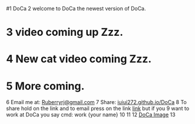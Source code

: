 #1 DoCa
2 welcome to DoCa the newest version of DoCa.
# 3 video coming up Zzz.
# 4 New cat video coming Zzz.
# 5 More coming.
6 Email me at: [Ruberryrj@gmail.com](Ruberryrj@gamil.com)
7 Share: [iuiui272.github.io/DoCa](https://bit.ly/2Uw4NPX)
8 To share hold on the link and to email press on the link [link](https://drive.google.com/uc?export=download&id=1dv8bg98be_yQDpt0xvKMO-LoUD71KeeRiFStjW9W6t8) but if you 
9 want to work at DoCa you say cmd: work {your name}
10
11
12 [DoCa Image](https://user-images.githubusercontent.com/85325203/135105386-bc9a2c10-ffcf-40e3-8d4e-62c67699a4d9.jpg)
13 
